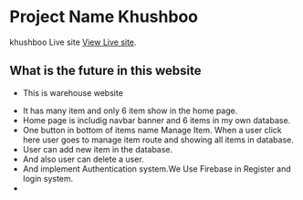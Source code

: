 # Project Name Khushboo

khushboo Live site [View Live site](https://khushboo-faacc.web.app/).

## What is the future in this website

- This is warehouse website

* It has many item and only 6 item show in the home page.
* Home page is includig navbar banner and 6 items in my own database.
* One button in bottom of items name Manage Item. When a user click here user goes to manage item route and showing all items in database.
* User can add new item in the database.
* And also user can delete a user.
* And implement Authentication system.We Use Firebase in Register and login system.
*
